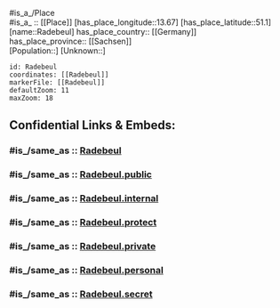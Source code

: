 ﻿---
confidential: public
isDeleted: false
location:
- 51.1
- 13.67
mapmarker: city
mapzoom:
- 7
- 12
SpocWebEntityId: 33600
tags:
- geo/City
type: City
---

#is_a_/Place  
#is_a_ :: [[Place]] 
[has_place_longitude::13.67] 
[has_place_latitude::51.1] 
[name::Radebeul] 
has_place_country:: [[Germany]]  
has_place_province:: [[Sachsen]]  
[Population::] 
[Unknown::] 


```leaflet
id: Radebeul
coordinates: [[Radebeul]] 
markerFile: [[Radebeul]] 
defaultZoom: 11 
maxZoom: 18
```


## Confidential Links & Embeds: 

### #is_/same_as :: [Radebeul](/_Standards/Earth/Continent/Europe/Europe~Central/Germany/Germany~East/Sachsen/counties~Sachsen/Meißen/cities~Meißen/Radebeul.md) 

### #is_/same_as :: [Radebeul.public](/_public/Earth/Continent/Europe/Europe~Central/Germany/Germany~East/Sachsen/counties~Sachsen/Meißen/cities~Meißen/Radebeul.public.md) 

### #is_/same_as :: [Radebeul.internal](/_internal/Earth/Continent/Europe/Europe~Central/Germany/Germany~East/Sachsen/counties~Sachsen/Meißen/cities~Meißen/Radebeul.internal.md) 

### #is_/same_as :: [Radebeul.protect](/_protect/Earth/Continent/Europe/Europe~Central/Germany/Germany~East/Sachsen/counties~Sachsen/Meißen/cities~Meißen/Radebeul.protect.md) 

### #is_/same_as :: [Radebeul.private](/_private/Earth/Continent/Europe/Europe~Central/Germany/Germany~East/Sachsen/counties~Sachsen/Meißen/cities~Meißen/Radebeul.private.md) 

### #is_/same_as :: [Radebeul.personal](/_personal/Earth/Continent/Europe/Europe~Central/Germany/Germany~East/Sachsen/counties~Sachsen/Meißen/cities~Meißen/Radebeul.personal.md) 

### #is_/same_as :: [Radebeul.secret](/_secret/Earth/Continent/Europe/Europe~Central/Germany/Germany~East/Sachsen/counties~Sachsen/Meißen/cities~Meißen/Radebeul.secret.md)

